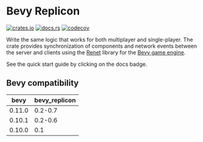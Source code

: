 # Bevy Replicon

[![crates.io](https://img.shields.io/crates/v/bevy_replicon)](https://crates.io/crates/bevy_replicon)
[![docs.rs](https://docs.rs/bevy_replicon/badge.svg)](https://docs.rs/bevy_replicon)
[![codecov](https://codecov.io/gh/lifescapegame/bevy_replicon/branch/master/graph/badge.svg?token=N1G28NQB1L)](https://codecov.io/gh/lifescapegame/bevy_replicon)

Write the same logic that works for both multiplayer and single-player. The crate provides synchronization of components and network events between the server and clients using the [Renet](https://github.com/lucaspoffo/renet) library for the [Bevy game engine](https://bevyengine.org).

See the quick start guide by clicking on the docs badge.

## Bevy compatibility

| bevy   | bevy_replicon |
|--------|---------------|
| 0.11.0 | 0.2-0.7       |
| 0.10.1 | 0.2-0.6       |
| 0.10.0 | 0.1           |
